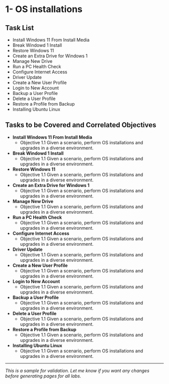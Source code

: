 # 1- OS installations

## Task List
- Install Windows 11 From Install Media
- Break Windowd 1 Install
- Restore Windows 11
- Create an Extra Drive for Windows 1
- Manage New Drive
- Run a PC Health Check
- Configure Internet Access
- Driver Update
- Create a New User Profile
- Login to New Account
- Backup a User Profile
- Delete a User Profile
- Restore a Profile from Backup
- Installing Ubuntu Linux

## Tasks to be Covered and Correlated Objectives

- **Install Windows 11 From Install Media**  
  - Objective 1.1 Given a scenario, perform OS installations and upgrades in a diverse environment.
- **Break Windowd 1 Install**  
  - Objective 1.1 Given a scenario, perform OS installations and upgrades in a diverse environment.
- **Restore Windows 11**  
  - Objective 1.1 Given a scenario, perform OS installations and upgrades in a diverse environment.
- **Create an Extra Drive for Windows 1**  
  - Objective 1.1 Given a scenario, perform OS installations and upgrades in a diverse environment.
- **Manage New Drive**  
  - Objective 1.1 Given a scenario, perform OS installations and upgrades in a diverse environment.
- **Run a PC Health Check**  
  - Objective 1.1 Given a scenario, perform OS installations and upgrades in a diverse environment.
- **Configure Internet Access**  
  - Objective 1.1 Given a scenario, perform OS installations and upgrades in a diverse environment.
- **Driver Update**  
  - Objective 1.1 Given a scenario, perform OS installations and upgrades in a diverse environment.
- **Create a New User Profile**  
  - Objective 1.1 Given a scenario, perform OS installations and upgrades in a diverse environment.
- **Login to New Account**  
  - Objective 1.1 Given a scenario, perform OS installations and upgrades in a diverse environment.
- **Backup a User Profile**  
  - Objective 1.1 Given a scenario, perform OS installations and upgrades in a diverse environment.
- **Delete a User Profile**  
  - Objective 1.1 Given a scenario, perform OS installations and upgrades in a diverse environment.
- **Restore a Profile from Backup**  
  - Objective 1.1 Given a scenario, perform OS installations and upgrades in a diverse environment.
- **Installing Ubuntu Linux**  
  - Objective 1.1 Given a scenario, perform OS installations and upgrades in a diverse environment.

---
*This is a sample for validation. Let me know if you want any changes before generating pages for all labs.*
